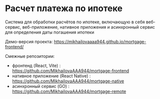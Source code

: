 # Расчет платежа по ипотеке

Система для обработки расчётов по ипотеке, включающую в себя веб-сервис, веб-приложение, нативное приложения и асинхронный сервис для определения даты погашения ипотеки

Демо-версия проекта: https://mikhailovaaaa944.github.io/mortgage-frontend/

Смежные репозитории:
* фронтенд (React, Vite) : https://github.com/MikhailovaAAA944/mortgage-frontend
* нативное приложение (React Native) : https://github.com/MikhailovaAAA944/mortgage-native
* асинхронный сервис (GO) : https://github.com/MikhailovaAAA944/mortgage-remote
